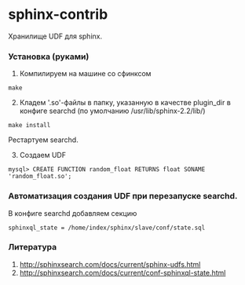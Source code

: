 # sphinx-contrib

Хранилище UDF для sphinx.

### Установка (руками)

1) Компилируем на машине со сфинксом

```
make
```

2) Кладем '.so'-файлы в папку, указанную в качестве plugin_dir в конфиге searchd (по умолчанию /usr/lib/sphinx-2.2/lib/)

```
make install
```

Рестартуем searchd.

3) Создаем UDF

```
mysql> CREATE FUNCTION random_float RETURNS float SONAME 'random_float.so';
```

### Автоматизация создания UDF при перезапуске searchd.

В конфиге searchd добавляем секцию

```
sphinxql_state = /home/index/sphinx/slave/conf/state.sql
```

### Литература

1. http://sphinxsearch.com/docs/current/sphinx-udfs.html
2. http://sphinxsearch.com/docs/current/conf-sphinxql-state.html


